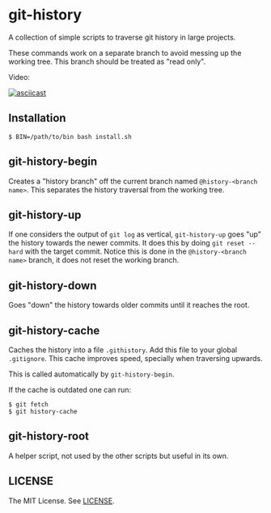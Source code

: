 # git-history

A collection of simple scripts to traverse git history in large projects.

These commands work on a separate branch to avoid messing up the working tree. This branch should be treated as "read only".

Video:

[![asciicast](https://asciinema.org/a/TuqGPjz4iERu1NPl2ytpeO9e6.svg)](https://asciinema.org/a/TuqGPjz4iERu1NPl2ytpeO9e6)

## Installation

```shell
$ BIN=/path/to/bin bash install.sh
```

## git-history-begin

Creates a "history branch" off the current branch named `@history-<branch name>`. This separates the history traversal from the working tree.

## git-history-up

If one considers the output of `git log` as vertical, `git-history-up` goes "up"
the history towards the newer commits. It does this by doing `git reset --hard`
with the target commit. Notice this is done in the `@history-<branch name>`
branch, it does not reset the working branch.

## git-history-down

Goes "down" the history towards older commits until it reaches the root.

## git-history-cache

Caches the history into a file `.githistory`. Add this file to your global `.gitignore`. This cache improves speed, specially when traversing upwards.

This is called automatically by `git-history-begin`.

If the cache is outdated one can run:

```shell
$ git fetch
$ git history-cache
```

## git-history-root

A helper script, not used by the other scripts but useful in its own.

## LICENSE

The MIT License. See [LICENSE](LICENSE).

